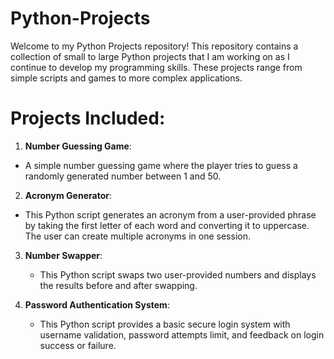 # Python-Projects
Welcome to my Python Projects repository! This repository contains a collection of small to large Python projects that I am working on as I continue to develop my programming skills. These projects range from simple scripts and games to more complex applications.


# Projects Included:
1. **Number Guessing Game**:
  * A simple number guessing game where the player tries to guess a randomly generated number between 1 and 50.

2. **Acronym Generator**:
  * This Python script generates an acronym from a user-provided phrase by taking the first letter of each word and converting it to uppercase. The user can create multiple acronyms in one session.

3. **Number Swapper**:
   * This Python script swaps two user-provided numbers and displays the results before and after swapping.

4. **Password Authentication System**:
   * This Python script provides a basic secure login system with username validation, password attempts limit, and feedback on login success or failure.
